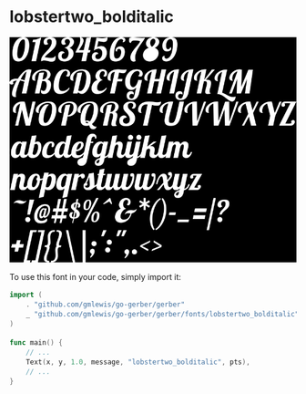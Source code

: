 # lobstertwo_bolditalic

![lobstertwo_bolditalic](lobstertwo_bolditalic.png)

To use this font in your code, simply import it:

```go
import (
	. "github.com/gmlewis/go-gerber/gerber"
	_ "github.com/gmlewis/go-gerber/gerber/fonts/lobstertwo_bolditalic"
)

func main() {
	// ...
	Text(x, y, 1.0, message, "lobstertwo_bolditalic", pts),
	// ...
}
```
